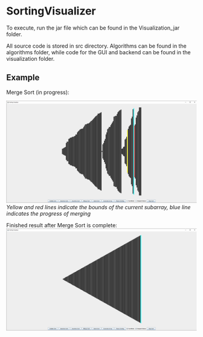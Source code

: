 # SortingVisualizer

To execute, run the jar file which can be found in the Visualization_jar folder.

All source code is stored in src directory. Algorithms can be found in the algorithms folder, while code for the GUI and backend can be found in the visualization folder.

## Example

Merge Sort (in progress):

![Screenshot](/images/merge_sort_unsorted.jpg)
*Yellow and red lines indicate the bounds of the current subarray, blue line indicates the progress of merging*

Finished result after Merge Sort is complete:
![Screenshot](/images/merge_sort_sorted.jpg)
